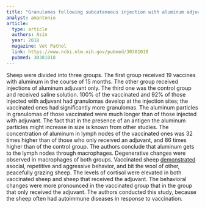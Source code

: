 ```yaml
---
title: "Granulomas following subcutaneous injection with aluminum adjuvant-containing products in sheep"
analyst: amantonio
article:
  type: article
  authors: Asín
  year: 2018
  magazine: Vet Pathol
  link: https://www.ncbi.nlm.nih.gov/pubmed/30381018
  pubmed: 30381018
---
```


Sheep were divided into three groups. The first group received 19 vaccines with aluminum in the course of 15 months. The other group received injections of aluminum adjuvant only. The third one was the control group and received saline solution. 100% of the vaccinated and 92% of those injected with adjuvant had granulomas develop at the injection sites; the vaccinated ones had significantly more granulomas. The aluminum particles in granulomas of those vaccinated were much longer than of those injected with adjuvant. The fact that in the presence of an antigen the aluminum particles might increase in size is known from other studies.
The concentration of aluminum in lymph nodes of the vaccinated ones was 32 times higher than of those who only received an adjuvant, and 86 times higher than of the control group.
The authors conclude that aluminum gets to the lymph nodes through macrophages. Degenerative changes were observed in macrophages of both groups.
Vaccinated sheep [demonstrated](https://www.ncbi.nlm.nih.gov/pubmed/30395948) asocial, repetitive and aggressive behavior, and bit the wool of other, peacefully grazing sheep. The levels of cortisol were elevated in both vaccinated sheep and sheep that received the adjuvant. The behavioral changes were more pronounced in the vaccinated group that in the group that only received the adjuvant.
The authors conducted this study, because the sheep often had autoimmune diseases in response to vaccination.
